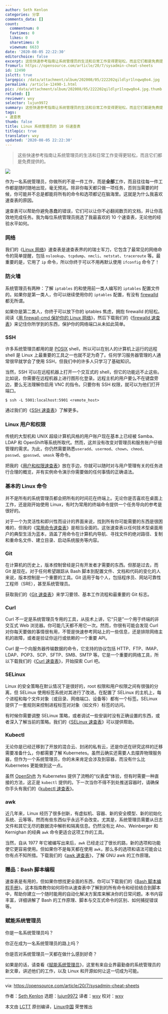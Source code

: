```yaml
---
author: Seth Kenlon
categories: 分享
comments_data: []
count:
  commentnum: 0
  favtimes: 0
  likes: 0
  sharetimes: 0
  viewnum: 6633
date: '2020-08-05 22:22:30'
editorchoice: false
excerpt: 这些快速参考指南让系统管理员的生活和日常工作变得更轻松，而且它们都是免费提供的。
fromurl: https://opensource.com/article/20/7/sysadmin-cheat-sheets
id: 12490
islctt: true
largepic: /data/attachment/album/202008/05/222202qildlyr1lnqwq0o4.jpg
permalink: /article-12490-1.html
pic: /data/attachment/album/202008/05/222202qildlyr1lnqwq0o4.jpg.thumb.jpg
related: []
reviewer: wxy
selector: lujun9972
summary: 这些快速参考指南让系统管理员的生活和日常工作变得更轻松，而且它们都是免费提供的。
tags:
- 速查表
thumb: false
title: Linux 系统管理员的 10 份速查表
titlepic: true
translator: wxy
updated: '2020-08-05 22:22:30'
---
```



> 
> 这些快速参考指南让系统管理员的生活和日常工作变得更轻松，而且它们都是免费提供的。
> 
> 
> 


![](/data/attachment/album/202008/05/222202qildlyr1lnqwq0o4.jpg)


作为一名系统管理员，你做所的不是一件工作，而是**全部**工作，而且往往每一件工作都是随时随地出现，毫无预兆。除非你每天都只做一项任务，否则当需要的时候，你可能并不总是都能将所有的命令和选项都记在脑海里。这就是为什么我喜欢速查表的原因。


速查表可以帮助你避免愚蠢的错误，它们可以让你不必翻阅数页的文档，并让你高效地完成任务。我为每位系统管理员挑选了我最喜欢的 10 个速查表，无论他的经验水平如何。


### 网络


我们的《[Linux 网络](https://opensource.com/downloads/cheat-sheet-networking)》速查表是速查表界的的瑞士军刀，它包含了最常见的网络命令的简单提醒，包括 `nslookup`、`tcpdump`、`nmcli`、`netstat`、`traceroute` 等。最重要的是，它用了 `ip` 命令，所以你终于可以不用再默认使用 `ifconfig` 命令了！


### 防火墙


系统管理员有两种：了解 `iptables` 的和使用前一类人编写的 `iptables` 配置文件的。如果你是第一类人，你可以继续使用你的 `iptables` 配置，有没有 [firewalld](https://firewalld.org/) 都无所谓。


如果你是第二类人，你终于可以放下你的 iptables 焦虑，拥抱 firewalld 的轻松。阅读《[用 firewall-cmd 保护你的 Linux 网络](https://www.redhat.com/sysadmin/secure-linux-network-firewall-cmd)》，然后下载我们的《[firewalld 速查表](https://opensource.com/downloads/firewall-cheat-sheet)》来记住你所学到的东西，保护你的网络端口从未如此简单。


### SSH


许多系统管理员都用的是 [POSIX](https://opensource.com/article/19/7/what-posix-richard-stallman-explains) shell，所以可以在别人的计算机上运行的远程 shell 是 Linux 上最重要的工具之一也就不足为奇了。任何学习服务器管理的人通常很早就学会了使用 SSH，但我们中的许多人只学习了基础知识。


当然，SSH 可以在远程机器上打开一个交互式的 shell，但它的功能远不止这些。比如说，你需要在远程机器上进行图形化登录。远程主机的用户要么不在键盘旁边，要么无法理解你启用 VNC 的指令。只要你有 SSH 权限，就可以为他们打开端口。



```
$ ssh -L 5901:localhost:5901 <remote_host>

```

通过我们的《[SSH 速查表](https://opensource.com/downloads/advanced-ssh-cheat-sheet)》了解更多。


### Linux 用户和权限


传统的大型机和 UNIX 超级计算机风格的用户账户现在基本上已经被 Samba、LDAP 和 OpenShift等系统所取代。然而，这并没有改变对管理员和服务账户仔细管理的需求。为此，你仍然需要熟悉`useradd`、`usermod`、`chown`、`chmod`、`passwd`、`gpasswd`、`umask` 等命令。


把我的《[用户和权限速查表](https://opensource.com/downloads/linux-permissions-cheat-sheet)》放在手边，你就可以随时对与用户管理有关的任务进行合理的概览，并有实例命令演示你需要做的任何事情的正确语法。


### 基本的 Linux 命令


并不是所有的系统管理员都会把所有的时间花在终端上。无论你是否喜欢在桌面上工作，还是刚开始使用 Linux，有时为常用的终端命令提供一个任务导向的参考是很好的。


对于一个为灵活性和即兴性而设计的界面来说，找到所有你可能需要的东西是很困难的，但我的《[常用命令速查表](https://opensource.com/downloads/linux-common-commands-cheat-sheet)》是相当全面的。这张速查表以任何技术型桌面用户的典型生活为蓝本，涵盖了用命令在计算机内导航、寻找文件的绝对路径、复制和重命名文件、建立目录、启动系统服务等内容。


### Git


在计算机的历史上，版本控制曾经是只有开发者才需要的东西。但那是过去，而 Git 是现在。对于任何希望跟踪从 Bash 脚本到配置文件、文档和代码的变化的人来说，版本控制是一个重要的工具。Git 适用于每个人，包括程序员、网站可靠性工程师（SRE），甚至系统管理员。


获取我们的《[Git 速查表](https://opensource.com/downloads/cheat-sheet-git)》来学习要领、基本工作流程和最重要的 Git 标志。


### Curl


Curl 不一定是系统管理员专用的工具，从技术上讲，它“只是”一个用于终端的非交互式 Web 浏览器。你可能几天都不用它一次。然而，你很有可能会发现 Curl 对你每天要做的事情很有用，不管是快速参考网站上的一些信息，还是排除网络主机的故障，或者是验证你运行或依赖的一个重要 API。


Curl 是一个向服务器传输数据的命令，它支持的协议包括 HTTP、FTP、IMAP、LDAP、POP3、SCP、SFTP、SMB、SMTP 等。它是一个重要的网络工具，所以下载我们的《[Curl 速查表](https://opensource.com/downloads/curl-command-cheat-sheet)》，开始探索 Curl 吧。


### SELinux


Linux 的安全策略在默认情况下是很好的，root 权限和用户权限之间有很强的分离，但 SELinux 使用标签系统对其进行了改进。在配置了 SELinux 的主机上，每个进程和每个文件对象（或目录、网络端口、设备等）都有一个标签。SELinux 提供了一套规则来控制进程标签对对象（如文件）标签的访问。


有时候你需要调整 SELinux 策略，或者调试一些安装时没有正确设置的东西，或者深入了解当前的策略。我们的《[SELinux 速查表](https://opensource.com/downloads/cheat-sheet-selinux)》可以提供帮助。


### Kubectl


无论你是已经迁移到了开放的混合云、封闭的私有云，还是你还在研究这样的迁移需要准备什么，你都需要了解 Kubernetes。虽然云确实还需要人去摆弄物理服务器，但作为一个系统管理员，你的未来肯定会涉及到容器，而没有什么比 Kubernetes 更能做到这一点。


虽然 [OpenShift](https://opensource.com/tags/openshift) 为 Kubernetes 提供了流畅的“仪表盘”体验，但有时需要一种直接的方法，这正是 `kubectl` 提供的。下一次当你不得不到处推送容器时，请确保你手头有我们的《[kubectl 速查表](https://opensource.com/downloads/kubectl-cheat-sheet)》。


### awk


近几年来，Linux 经历了很多创新，有虚拟机、容器、新的安全模型、新的初始化系统、云等等。然而有些东西似乎永远不会改变。尤其是，系统管理员需要从日志文件和其它无尽的数据流中解析和隔离信息。仍然没有比 Aho、Weinberger 和 Kernighan 的经典 `awk` 命令更适合这项工作的工具。


当然，自从 1977 年它被编写出来后，`awk` 已经走过了很长的路，新的选项和功能使它更容易使用。但如果你不是每天都在使用 `awk`，那么多的选项和语法可能会让你有点不知所措。下载我们的《[awk 速查表](https://opensource.com/downloads/cheat-sheet-awk-features)》，了解 GNU awk 的工作原理。


### 赠品：Bash 脚本编程


速查表是有用的，但如果你想找更全面的东西，你可以下载我们的《[Bash 脚本编程手册](https://opensource.com/downloads/bash-scripting-ebook)》。这本指南教你如何将你从速查表中了解到的所有命令和经验结合到脚本中，帮助你建立一个随时能用的自动化解决方案库来解决你的日常问题。本书内容丰富，详细讲解了 Bash 的工作原理、脚本与交互式命令的区别、如何捕捉错误等。


### 赋能系统管理员


你是一名系统管理员吗？


你正在成为一名系统管理员的路上吗？


你是否对系统管理员一天都在做什么感到好奇？


如果是的话，请查看《[赋能系统管理员](http://redhat.com/sysadmin)》，这里有来自业界最勤奋的系统管理员的新文章，讲述他们的工作，以及 Linux 和开源如何让这一切成为可能。




---


via: <https://opensource.com/article/20/7/sysadmin-cheat-sheets>


作者：[Seth Kenlon](https://opensource.com/users/seth) 选题：[lujun9972](https://github.com/lujun9972) 译者：[wxy](https://github.com/wxy) 校对：[wxy](https://github.com/wxy)


本文由 [LCTT](https://github.com/LCTT/TranslateProject) 原创编译，[Linux中国](https://linux.cn/) 荣誉推出